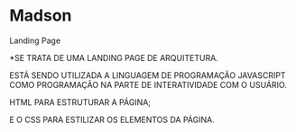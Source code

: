 # Madson

Landing Page 

*SE TRATA DE UMA LANDING PAGE DE ARQUITETURA.

ESTÁ SENDO UTILIZADA A LINGUAGEM DE PROGRAMAÇÃO JAVASCRIPT COMO PROGRAMAÇÃO NA PARTE DE INTERATIVIDADE COM O USUÁRIO.

HTML PARA ESTRUTURAR A PÁGINA; 

E O CSS PARA ESTILIZAR OS ELEMENTOS DA PÁGINA. 

